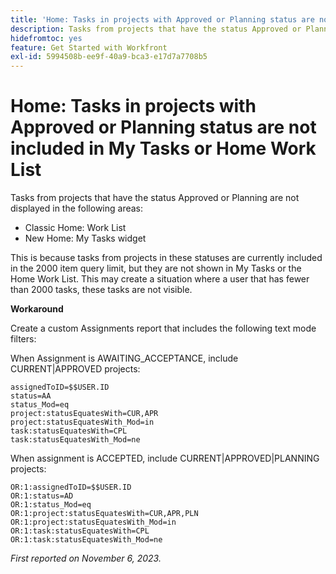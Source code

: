 ```yaml
---
title: 'Home: Tasks in projects with Approved or Planning status are not included in My Tasks or Home Work List'
description: Tasks from projects that have the status Approved or Planning are not displayed in Home. A workaround is available.
hidefromtoc: yes
feature: Get Started with Workfront
exl-id: 5994508b-ee9f-40a9-bca3-e17d7a7708b5
---
```

# Home: Tasks in projects with Approved or Planning status are not included in My Tasks or Home Work List

Tasks from projects that have the status Approved or Planning are not displayed in the following areas:

* Classic Home: Work List
* New Home: My Tasks widget

This is because tasks from projects in these statuses are currently included in the 2000 item query limit, but they are not shown in My Tasks or the Home Work List. This may create a situation where a user that has fewer than 2000 tasks, these tasks are not visible.

**Workaround**

Create a custom Assignments report that includes the following text mode filters:

When Assignment is AWAITING_ACCEPTANCE, include CURRENT|APPROVED projects:

```
assignedToID=$$USER.ID
status=AA
status_Mod=eq
project:statusEquatesWith=CUR,APR
project:statusEquatesWith_Mod=in
task:statusEquatesWith=CPL
task:statusEquatesWith_Mod=ne
```

When assignment is ACCEPTED, include CURRENT|APPROVED|PLANNING projects:

```
OR:1:assignedToID=$$USER.ID
OR:1:status=AD
OR:1:status_Mod=eq
OR:1:project:statusEquatesWith=CUR,APR,PLN
OR:1:project:statusEquatesWith_Mod=in
OR:1:task:statusEquatesWith=CPL
OR:1:task:statusEquatesWith_Mod=ne
```

_First reported on November 6, 2023._
